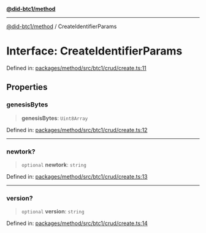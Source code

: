 [**@did-btc1/method**](../README.md)

***

[@did-btc1/method](../globals.md) / CreateIdentifierParams

# Interface: CreateIdentifierParams

Defined in: [packages/method/src/btc1/crud/create.ts:11](https://github.com/dcdpr/did-btc1-js/blob/751aedd75738c26882a2149e644ae32b9e424707/packages/method/src/btc1/crud/create.ts#L11)

## Properties

### genesisBytes

> **genesisBytes**: `Uint8Array`

Defined in: [packages/method/src/btc1/crud/create.ts:12](https://github.com/dcdpr/did-btc1-js/blob/751aedd75738c26882a2149e644ae32b9e424707/packages/method/src/btc1/crud/create.ts#L12)

***

### newtork?

> `optional` **newtork**: `string`

Defined in: [packages/method/src/btc1/crud/create.ts:13](https://github.com/dcdpr/did-btc1-js/blob/751aedd75738c26882a2149e644ae32b9e424707/packages/method/src/btc1/crud/create.ts#L13)

***

### version?

> `optional` **version**: `string`

Defined in: [packages/method/src/btc1/crud/create.ts:14](https://github.com/dcdpr/did-btc1-js/blob/751aedd75738c26882a2149e644ae32b9e424707/packages/method/src/btc1/crud/create.ts#L14)
